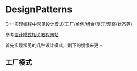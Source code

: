 # DesignPatterns

C++实现编程中常见设计模式(工厂/单例/组合/享元/观察/状态等)

参考[设计模式相关教程网站](https://www.runoob.com/design-pattern/design-pattern-tutorial.html)

首先实现常见的几种设计模式，剩下的慢慢来更···

## 工厂模式

